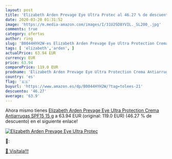 ```yaml
---
layout: post
title: 'Elizabeth Arden Prevage Eye Ultra Protec al 46.27 % de descuento'
date: 2020-03-20 01:31:52
image: 'https://m.media-amazon.com/images/I/31U25D8YVIL._SL200_.jpg'
comments: true
category: ofertas
author: ring
slug: 'B0044HYH2W-es Elizabeth Arden Prevage Eye Ultra Protection Crema...'
tags: [ 'elizabeth','arden', ]
actualPrice: 63.94 EUR
currency: EUR
price: 63.94
comparePrice: 119.0 EUR
prodname: 'Elizabeth Arden Prevage Eye Ultra Protection Crema Antiarrugas SPF15 15 g'
country: 'es'
flag: '🇪🇸'
buyurl: 'https://www.amazon.es/dp/B0044HYH2W/?tag=tolees-21'
descuento: '46.27'
average: '63.9'
---
```


Ahora mismo tienes [Elizabeth Arden Prevage Eye Ultra Protection Crema Antiarrugas SPF15 15 g](https://www.amazon.es/dp/B0044HYH2W/?tag=tolees-21) a 63.94 EUR (original: 119.0 EUR) (46.27 %  de descuento) en el siguiente enlace!

[![Elizabeth Arden Prevage Eye Ultra Protec](https://m.media-amazon.com/images/I/31U25D8YVIL._SL200_.jpg)](https://www.amazon.es/dp/B0044HYH2W/?tag=tolees-21)

🔎:


[🛒 Visítala!!!](https://www.amazon.es/dp/B0044HYH2W/?tag=tolees-21)
